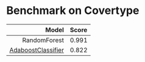 # Benchmark on Covertype

| Model | Score |
| -----:|:----- |
| RandomForest | 0.991 |
| [AdaboostClassifier](https://scikit-learn.org/stable/modules/generated/sklearn.ensemble.AdaBoostClassifier.html) |0.822 |
